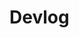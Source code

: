 # Devlog

<div class="row">
  <div class="col-6">
    <Midifungi :layers="['@220609/sketch']" title="22/06/09 - The Cuckoo's Clock" help="/devlog/220609.html" />
  </div>
  <div class="col-6">
    <Midifungi :layers="['@220610/sketch']" title="22/06/10 - The Cuckoo's Clock" help="/devlog/220610.html" />
  </div>
</div>
